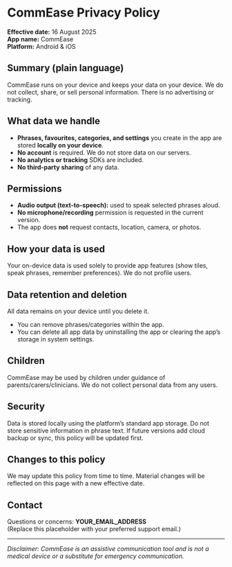 # CommEase Privacy Policy

**Effective date:** 16 August 2025  
**App name:** CommEase  
**Platform:** Android & iOS

## Summary (plain language)
CommEase runs on your device and keeps your data on your device. We do not collect, share, or sell personal information. There is no advertising or tracking.

## What data we handle
- **Phrases, favourites, categories, and settings** you create in the app are stored **locally on your device**.
- **No account** is required. We do not store data on our servers.
- **No analytics or tracking** SDKs are included.
- **No third-party sharing** of any data.

## Permissions
- **Audio output (text-to-speech):** used to speak selected phrases aloud.  
- **No microphone/recording** permission is requested in the current version.  
- The app does **not** request contacts, location, camera, or photos.

## How your data is used
Your on-device data is used solely to provide app features (show tiles, speak phrases, remember preferences). We do not profile users.

## Data retention and deletion
All data remains on your device until you delete it.  
- You can remove phrases/categories within the app.  
- You can delete all app data by uninstalling the app or clearing the app’s storage in system settings.

## Children
CommEase may be used by children under guidance of parents/carers/clinicians. We do not collect personal data from any users.

## Security
Data is stored locally using the platform’s standard app storage. Do not store sensitive information in phrase text. If future versions add cloud backup or sync, this policy will be updated first.

## Changes to this policy
We may update this policy from time to time. Material changes will be reflected on this page with a new effective date.

## Contact
Questions or concerns: **YOUR_EMAIL_ADDRESS**  
(Replace this placeholder with your preferred support email.)

---

*Disclaimer: CommEase is an assistive communication tool and is not a medical device or a substitute for emergency communication.*
